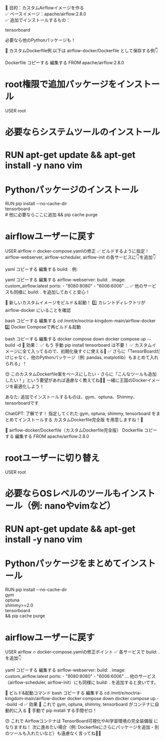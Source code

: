 🎯 目的：カスタムAirflowイメージを作る   
✅ ベースイメージ：apache/airflow:2.8.0  
✅ 追加でインストールするもの：  

tensorboard

必要なら他のPythonパッケージも！

📝 カスタムDockerfile例
以下は airflow-docker/Dockerfile として保存する例👇

Dockerfile
コピーする
編集する
FROM apache/airflow:2.8.0

# root権限で追加パッケージをインストール
USER root

# 必要ならシステムツールのインストール
# RUN apt-get update && apt-get install -y nano vim

# Pythonパッケージのインストール
RUN pip install --no-cache-dir \
    tensorboard \
    # 他に必要ならここに追加
    && pip cache purge

# airflowユーザーに戻す
USER airflow
🔥 docker-compose.yamlの修正
✅ ビルドするように指定！
airflow-webserver, airflow-scheduler, airflow-init の各サービスに👇を追加👇

yaml
コピーする
編集する
build: .
例:

yaml
コピーする
編集する
  airflow-webserver:
    build: .
    image: custom_airflow:latest
    ports:
      - "8080:8080"
      - "6006:6006"
    ...
✅ 他のサービスも同様に build: . を追加しておくと安心！

🚀 新しいカスタムイメージをビルド＆起動！
1️⃣ カレントディレクトリが airflow-docker にいることを確認

bash
コピーする
編集する
cd /mnt/e/noctria-kingdom-main/airflow-docker
2️⃣ Docker Composeで再ビルド＆起動

bash
コピーする
編集する
docker compose down
docker compose up --build -d
🎯 効果：
✅ もう 手動 pip install tensorboard は不要！
✅ カスタムイメージに全て入ってるので、初期化後すぐに使える🚀
✅ さらに「TensorBoardだけじゃなく、他のPythonパッケージ（例: pandas, matplotlib）もまとめて入れられる」！

😊
このカスタムDockerfile案をベースにしたい・さらに「こんなツールも追加したい！」という要望があれば遠慮なく教えてね🚀✨
一緒に王国のDockerイメージを最適化しよう！







あなた:
追加でインストールするものは、gym、optuna、Shimmy、tensorboardです


ChatGPT:
了解です！
指定してくれた gym, optuna, shimmy, tensorboard をまとめてインストールする カスタムDockerfile完全版 を用意しますね！🚀

📝 airflow-docker/Dockerfile（カスタムDockerfile完全版）
Dockerfile
コピーする
編集する
FROM apache/airflow:2.8.0

# rootユーザーに切り替え
USER root

# 必要ならOSレベルのツールもインストール（例: nanoやvimなど）
# RUN apt-get update && apt-get install -y nano vim

# Pythonパッケージをまとめてインストール
RUN pip install --no-cache-dir \
    gym \
    optuna \
    shimmy>=2.0 \
    tensorboard \
    && pip cache purge

# airflowユーザーに戻す
USER airflow
🔥 docker-compose.yamlの修正ポイント
✅ 各サービスで build: . を追加👇

yaml
コピーする
編集する
  airflow-webserver:
    build: .
    image: custom_airflow:latest
    ports:
      - "8080:8080"
      - "6006:6006"
    ...
他のサービス（airflow-scheduler, airflow-init）にも同様に build: . を追加すると良いです。

🚀 ビルド&起動コマンド
bash
コピーする
編集する
cd /mnt/e/noctria-kingdom-main/airflow-docker
docker compose down
docker compose up --build -d
✅ 効果
🔹 これで gym, optuna, shimmy, tensorboard がコンテナに自動的に入る
🔹 手動で pip install する手間ゼロ！

😊
これで Airflowコンテナは TensorBoard可視化やAI学習環境の完全装備版 になりますね！
次に進めたい場合（例: Dockerfileにさらにパッケージを追加・別のツールも入れたいなど）も遠慮なく言ってね🚀✨

